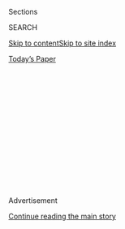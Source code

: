 <div id="app">

<div>

<div>

<div>

<div class="NYTAppHideMasthead css-1q2w90k e1suatyy0">

<div class="section css-ui9rw0 e1suatyy2">

<div class="css-eph4ug er09x8g0">

<div class="css-6n7j50">

</div>

<span class="css-1dv1kvn">Sections</span>

<div class="css-10488qs">

<span class="css-1dv1kvn">SEARCH</span>

</div>

[Skip to content](#site-content)[Skip to site index](#site-index)

</div>

<div class="css-10698na e1huz5gh0">

</div>

</div>

<div id="masthead-bar-one" class="section hasLinks css-15hmgas e1csuq9d3">

<div class="css-uqyvli e1csuq9d0">

</div>

<div class="css-1uqjmks e1csuq9d1">

</div>

<div class="css-9e9ivx">

[](https://myaccount.nytimes.com/auth/login?response_type=cookie&client_id=vi)

</div>

<div class="css-1bvtpon e1csuq9d2">

[Today’s Paper](https://www.nytimes.com/section/todayspaper)

</div>

</div>

</div>

</div>

<div data-aria-hidden="false">

<div id="site-content" role="main">

<div>

<div class="css-1aor85t" style="opacity:0.000000001;z-index:-1;visibility:hidden">

<div class="css-1hqnpie">

<div class="css-epjblv">

<span class="css-17xtcya">[Opinion](/section/opinion)</span><span class="css-x15j1o">|</span><span class="css-fwqvlz">Refusing
to Wear a Mask Is Like Driving Drunk</span>

</div>

<div class="css-k008qs">

<div class="css-1iwv8en">

<span class="css-18z7m18"></span>

<div>

</div>

</div>

<span class="css-1n6z4y">https://nyti.ms/2NMeZNh</span>

<div class="css-1705lsu">

<div class="css-4xjgmj">

<div class="css-4skfbu" role="toolbar" data-aria-label="Social Media Share buttons, Save button, and Comments Panel with current comment count" data-testid="share-tools">

  - 
  - 
  - 
  - 
    
    <div class="css-6n7j50">
    
    </div>

  - 
  - 

</div>

</div>

</div>

</div>

</div>

</div>

<div id="NYT_TOP_BANNER_REGION" class="css-13pd83m">

</div>

<div id="top-wrapper" class="css-1sy8kpn">

<div id="top-slug" class="css-l9onyx">

Advertisement

</div>

[Continue reading the main story](#after-top)

<div class="ad top-wrapper" style="text-align:center;height:100%;display:block;min-height:250px">

<div id="top" class="place-ad" data-position="top" data-size-key="top">

</div>

</div>

<div id="after-top">

</div>

</div>

<div>

<div class="css-v5btjw etb61u70">

<div class="css-v05ibm etb61u71">

[Opinion](/section/opinion)

</div>

</div>

<div id="sponsor-wrapper" class="css-1hyfx7x">

<div id="sponsor-slug" class="css-19vbshk">

Supported by

</div>

[Continue reading the main story](#after-sponsor)

<div id="sponsor" class="ad sponsor-wrapper" style="text-align:center;height:100%;display:block">

</div>

<div id="after-sponsor">

</div>

</div>

<div class="css-186x18t">

</div>

<div class="css-1vkm6nb ehdk2mb0">

# Refusing to Wear a Mask Is Like Driving Drunk

</div>

Republicans talk a good game about “personal responsibility.” It’s time
for President Trump’s supporters to actually display some.

<div class="css-18e8msd">

<div class="css-vp77d3 epjyd6m0">

<div class="css-1p10dcb ey68jwv0" data-aria-hidden="true">

[![Nicholas
Kristof](https://static01.nyt.com/images/2018/04/03/opinion/nicholas-kristof/nicholas-kristof-thumbLarge-v2.png
"Nicholas Kristof")](https://www.nytimes.com/column/nicholas-kristof)

</div>

<div class="css-1baulvz">

By [<span class="css-1baulvz last-byline" itemprop="name">Nicholas
Kristof</span>](https://www.nytimes.com/column/nicholas-kristof)

<div class="css-8atqhb">

Opinion Columnist

</div>

</div>

</div>

  - July 1, 2020

  - 
    
    <div class="css-4xjgmj">
    
    <div class="css-pvvomx" role="toolbar" data-aria-label="Social Media Share buttons, Save button, and Comments Panel with current comment count" data-testid="share-tools">
    
      - 
      - 
      - 
      - 
        
        <div class="css-6n7j50">
        
        </div>
    
      - 
      - 
    
    </div>
    
    </div>

</div>

<div class="css-79elbk" data-testid="photoviewer-wrapper">

<div class="css-z3e15g" data-testid="photoviewer-wrapper-hidden">

</div>

<div class="css-1a48zt4 ehw59r15" data-testid="photoviewer-children">

![<span class="css-16f3y1r e13ogyst0" data-aria-hidden="true">President
Trump with Gov. Jared Polis of Colorado in
May.</span><span class="css-cnj6d5 e1z0qqy90" itemprop="copyrightHolder"><span class="css-1ly73wi e1tej78p0">Credit...</span><span><span>Doug
Mills/The New York
Times</span></span></span>](https://static01.nyt.com/images/2020/07/01/opinion/01kristof1/merlin_172466061_3f051655-390f-4982-9f94-be0c8d7527c6-articleLarge.jpg?quality=75&auto=webp&disable=upscale)

</div>

</div>

</div>

<div class="section meteredContent css-1r7ky0e" name="articleBody" itemprop="articleBody">

<div class="audioFigureHeading">

### Listen to This Op-Ed

<span class="css-16qbtva">Audio Recording by Audm</span>

</div>

<div class="css-qe9gm7">

<div>

</div>

</div>

<div class="css-1fanzo5 StoryBodyCompanionColumn">

<div class="css-53u6y8">

*To hear more audio stories from publishers like The New York Times,
download*
[**](https://www.audm.com/?utm_source=nytmag&utm_medium=embed&utm_campaign=left_behind_draper)
[*Audm for iPhone or
Android*](https://www.audm.com/?utm_source=nytopinion&utm_medium=embed&utm_campaign=refusing_mask_drunk)*.*

As the coronavirus rages out of control across much of the United
States, Americans are acting curiously helpless.

If we had been this passive in 1776, we would still be part of Britain.
Yet even as we prepare to celebrate the Fourth of July, we don’t seem
willing to assert independence from a virus that in four months has
killed more Americans than the Korean, Vietnam, Gulf, Afghanistan and
Iraq wars did over 70 years.

Here’s the simplest of steps we could take: Wear a [face
mask](https://www.nytimes.com/article/which-stores-require-masks.html).

In the United States, mask-wearing lags, particularly [among
men](https://www.nytimes.com/2020/06/02/health/coronavirus-face-masks-surveys.html),
compared with some other countries. A poll
[finds](https://psyarxiv.com/tg7vz) that many American men regard the
wearing of face masks as “a sign of weakness,” and President Trump’s
refusal to wear them has suggested that he perceives that masks are for
wimps.

</div>

</div>

<div class="css-1fanzo5 StoryBodyCompanionColumn">

<div class="css-53u6y8">

[Trump](https://www.nytimes.com/2020/07/12/world/coronavirus-live-updates.html)
may now be switching gears, for he
[told](https://www.forbes.com/sites/jackbrewster/2020/07/01/im-all-for-masks-trump-says-in-change-of-tune/#2751da3c2122)
Fox Business on Wednesday that he’s “all for
[masks](https://www.nytimes.com/article/which-stores-require-masks.html)”
and would wear one if he were “in a tight situation with people.” He
shouldn’t waste time: He should tweet a photo of himself in a mask and
call on supporters to wear masks as well. Refusing to cover one’s face
is reckless, selfish behavior that imperils the economy and can kill or
endanger innocent people.

</div>

</div>

<div>

</div>

<div class="css-1fanzo5 StoryBodyCompanionColumn">

<div class="css-53u6y8">

[A
review](https://www.thelancet.com/journals/lancet/article/PIIS0140-6736\(20\)31142-9/fulltext#%20)
of 172 studies in The Lancet medical journal found that “face mask use
could result in a large reduction in risk of infection.” [An
article](https://www.healthaffairs.org/doi/10.1377/hlthaff.2020.00818)
in Health Affairs found that state mask mandates, which cover about half
the population, may have averted more than 230,000 coronavirus
infections.

For one study this year,
[reported](https://www.researchgate.net/publication/341779100_Surgical_mask_partition_reduces_the_risk_of_non-contact_transmission_in_a_golden_Syrian_hamster_model_for_Coronavirus_Disease_2019_COVID-19)
in Clinical Infectious Diseases, researchers placed hamsters with the
coronavirus in cages next to those without the virus, and found that
when surgical masks were used as a barrier between the cages infections
plunged by more than half.

Or take a lesson from East Asian countries, where mask-wearing is more
common as a sign of courtesy, that have managed to contain the virus.
[Dr. Kwok-Yung
Yuen](http://www.microbiology.hku.hk/02_HKU_Staff_Prof_KY_Yuen.html), an
infectious diseases specialist at the University of Hong Kong, told me
that a crucial reason for Hong Kong’s success against Covid-19 (less
than [one death per
million](https://www.worldometers.info/coronavirus/country/china-hong-kong-sar/)
inhabitants, compared with [385 per
million](https://ourworldindata.org/grapher/total-covid-deaths-per-million)
in the United States) is that 97 percent of Hong Kong residents wear
masks.

“Masking is a sign of responsible civility,” Yuen told me.

Hong Kong, like some Asian countries, distributes masks free. The United
States should do the same, for the cost is negligible compared with
hospitalization.

</div>

</div>

<div class="css-1fanzo5 StoryBodyCompanionColumn">

<div class="css-53u6y8">

<div class="css-1q1hscp">

<div class="css-1xk4eoy">

<div id="NK">

</div>

</div>

</div>

A University of Washington computer model
[suggests](http://www.healthdata.org/news-release/new-ihme-covid-19-model-projects-nearly-180000-us-deaths)
that 33,000 American lives could be saved from Covid-19 between now and
Oct. 1 if more people wore masks. The implication is that inconsiderate
Americans unwilling to wear them could in the next few months kill
thousands of their neighbors.

“We need to do everything we can to increase mask usage,” said [Kate
Grabowski](https://www.jhsph.edu/faculty/directory/profile/3094/mary-kathryn-grabowski),
an epidemiologist at Johns Hopkins University. But she added: “People
shouldn’t see masks as a silver bullet. They’re not going to be 100
percent effective at preventing transmission.”

So even with masks, we also need distancing, hand-washing, contact
tracing and bans on large assemblies. I’m also a big believer in more
widespread sewage testing to provide an early warning that the virus is
in the neighborhood.

To be sure, we need more research, and masks vary in effectiveness. N95
respirators work very well — so much so that they make breathing
difficult. Disposable surgical masks are more comfortable though less
protective, and cloth masks are reusable but less effective.

Masks protect your neighbors, but a new Goldman Sachs report finds that
expanding mask mandates could also help the American economy.

“A national face-mask mandate could potentially substitute for renewed
lockdowns that would otherwise subtract nearly 5 percent from G.D.P.,”
Goldman Sachs said. “The economic benefit from a face-mask mandate and
increased face-mask usage could be sizable.”

</div>

</div>

<div class="css-1fanzo5 StoryBodyCompanionColumn">

<div class="css-53u6y8">

Republicans seem to be coming around. Vice President Mike Pence earlier
eschewed masks but now
[says](https://abcnews.go.com/Politics/mandatory-mask-rulestrump-insists-personal-choice/story?id=71519019)
that wearing them “is just a good idea.” Senator Marco Rubio urged,
“Just wear a damn mask.” Representative Liz Cheney tweeted a photo of
her father, former Vice President Dick Cheney, wearing one, with the
hashtag \#realmenwearmasks. Good for them\!

But Trump has resisted. Republicans talk a good game about “personal
responsibility,” so it’s time for Trump to display some — and to call on
his supporters to wear masks as well. As we celebrate our independence,
this is how they can show patriotism, protect the economy and save the
lives of their neighbors.

The White House press secretary, Kayleigh McEnany, deflects questions
about Trump and masks by insisting that mask-wearing is simply a
“personal choice.”

No, it’s not. Refusing to wear a mask is no more a “personal choice”
than is drinking all evening and then stumbling into your car and
heading down the road. In a time of plague, shunning a face mask is like
driving drunk, putting everyone in your path in danger.

*The Times is committed to publishing* [*a diversity of
letters*](https://www.nytimes.com/2019/01/31/opinion/letters/letters-to-editor-new-york-times-women.html)
*to the editor. We’d like to hear what you think about this or any of
our articles. Here are some*
[*tips*](https://help.nytimes.com/hc/en-us/articles/115014925288-How-to-submit-a-letter-to-the-editor)*.
And here’s our email:*
[*letters@nytimes.com*](mailto:letters@nytimes.com)*.*

</div>

</div>

</div>

<div>

</div>

<div>

</div>

<div>

</div>

<div>

<div id="bottom-wrapper" class="css-1ede5it">

<div id="bottom-slug" class="css-l9onyx">

Advertisement

</div>

[Continue reading the main story](#after-bottom)

<div id="bottom" class="ad bottom-wrapper" style="text-align:center;height:100%;display:block;min-height:90px">

</div>

<div id="after-bottom">

</div>

</div>

</div>

</div>

</div>

## Site Index

<div>

</div>

## Site Information Navigation

  - [© <span>2020</span> <span>The New York Times
    Company</span>](https://help.nytimes.com/hc/en-us/articles/115014792127-Copyright-notice)

<!-- end list -->

  - [NYTCo](https://www.nytco.com/)
  - [Contact
    Us](https://help.nytimes.com/hc/en-us/articles/115015385887-Contact-Us)
  - [Work with us](https://www.nytco.com/careers/)
  - [Advertise](https://nytmediakit.com/)
  - [T Brand Studio](http://www.tbrandstudio.com/)
  - [Your Ad
    Choices](https://www.nytimes.com/privacy/cookie-policy#how-do-i-manage-trackers)
  - [Privacy](https://www.nytimes.com/privacy)
  - [Terms of
    Service](https://help.nytimes.com/hc/en-us/articles/115014893428-Terms-of-service)
  - [Terms of
    Sale](https://help.nytimes.com/hc/en-us/articles/115014893968-Terms-of-sale)
  - [Site Map](https://spiderbites.nytimes.com)
  - [Help](https://help.nytimes.com/hc/en-us)
  - [Subscriptions](https://www.nytimes.com/subscription?campaignId=37WXW)

</div>

</div>

</div>

</div>
